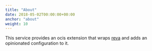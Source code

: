 ```yaml
---
title: "About"
date: 2018-05-02T00:00:00+00:00
anchor: "about"
weight: 10
---
```


This service provides an ocis extension that wraps [reva](https://github.com/cs3org/reva/) and adds an opinionated configuration to it.
